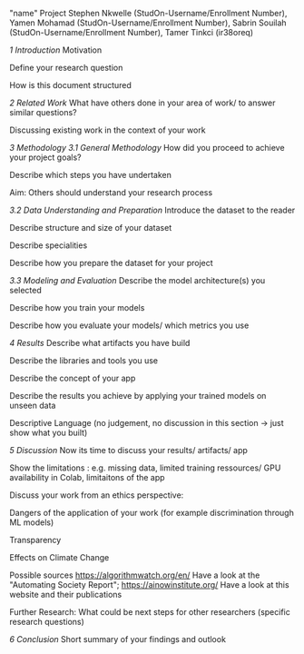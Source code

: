 "name" Project
Stephen Nkwelle (StudOn-Username/Enrollment Number), Yamen Mohamad (StudOn-Username/Enrollment Number), Sabrin Souilah (StudOn-Username/Enrollment Number), Tamer Tinkci (ir38oreq)

*1 Introduction*
Motivation

Define your research question

How is this document structured

*2 Related Work*
What have others done in your area of work/ to answer similar questions?

Discussing existing work in the context of your work

*3 Methodology*
_3.1 General Methodology_
How did you proceed to achieve your project goals? 

Describe which steps you have undertaken

Aim: Others should understand your research process

_3.2 Data Understanding and Preparation_
Introduce the dataset to the reader

Describe structure and size of your dataset

Describe specialities

Describe how you prepare the dataset for your project

_3.3 Modeling and Evaluation_
Describe the model architecture(s) you selected

Describe how you train your models

Describe how you evaluate your models/ which metrics you use

*4 Results*
Describe what artifacts you have build

Describe the libraries and tools you use

Describe the concept of your app

Describe the results you achieve by applying your trained models on unseen data

Descriptive Language (no judgement, no discussion in this section -> just show what you built)

*5 Discussion*
Now its time to discuss your results/ artifacts/ app 

Show the limitations : e.g. missing data, limited training ressources/ GPU availability in Colab, limitaitons of the app

Discuss your work from an ethics perspective:

Dangers of the application of your work (for example discrimination through ML models)

Transparency 

Effects on Climate Change 

Possible sources https://algorithmwatch.org/en/ Have a look at the "Automating Society Report"; https://ainowinstitute.org/ Have a look at this website and their publications

Further Research: What could be next steps for other researchers (specific research questions)

*6 Conclusion*
Short summary of your findings and outlook
